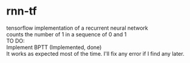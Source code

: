 # rnn-tf
tensorflow implementation of a recurrent neural network  
counts the number of 1 in a sequence of 0 and 1  
TO DO:  
Implement BPTT (Implemented, done)   
It works as expected most of the time. I'll fix any error if I find any later.
